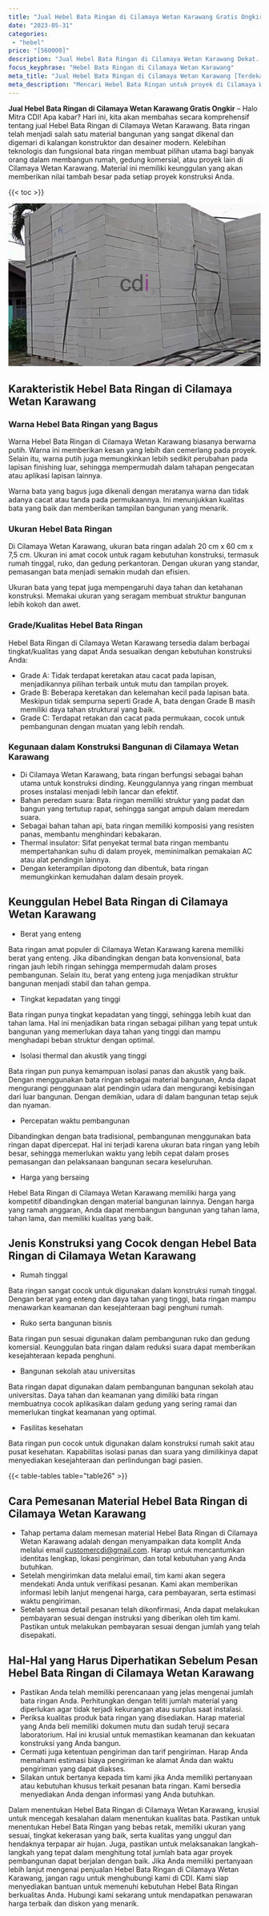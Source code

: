 ```yaml
---
title: "Jual Hebel Bata Ringan di Cilamaya Wetan Karawang Gratis Ongkir"
date: "2023-05-31"
categories:
 - "hebel"
price: "[560000]"
description: "Jual Hebel Bata Ringan di Cilamaya Wetan Karawang Dekat. Hebel Bata Ringan ini sering dipakai dalam proyek pembangunan sebagai bahan bangunan yang kuat dan awet. Silakan hubungi kami untuk informasi lebih lanjut."
focus_keyphrase: "Hebel Bata Ringan di Cilamaya Wetan Karawang"
meta_title: "Jual Hebel Bata Ringan di Cilamaya Wetan Karawang [Terdekat] - CDI"
meta_description: "Mencari Hebel Bata Ringan untuk proyek di Cilamaya Wetan Karawang? Kami menyediakan Hebel Bata Ringan berkualitas untuk bahan bangunan dinding. Segera dapatkan penawaran terbaik."
---
```


**Jual Hebel Bata Ringan di Cilamaya Wetan Karawang Gratis Ongkir** – Halo Mitra CDI! Apa kabar? Hari ini, kita akan membahas secara komprehensif tentang jual Hebel Bata Ringan di Cilamaya Wetan Karawang. Bata ringan telah menjadi salah satu material bangunan yang sangat dikenal dan digemari di kalangan konstruktor dan desainer modern. Kelebihan teknologis dan fungsional bata ringan membuat pilihan utama bagi banyak orang dalam membangun rumah, gedung komersial, atau proyek lain di Cilamaya Wetan Karawang. Material ini memiliki keunggulan yang akan memberikan nilai tambah besar pada setiap proyek konstruksi Anda.

{{< toc >}}

![Jual Hebel Bata Ringan di Cilamaya Wetan Karawang Gratis Ongkir](/images/hebel/hebel-bataringan-23.jpg)

## Karakteristik Hebel Bata Ringan di Cilamaya Wetan Karawang

### Warna Hebel Bata Ringan yang Bagus

Warna Hebel Bata Ringan di Cilamaya Wetan Karawang biasanya berwarna putih. Warna ini memberikan kesan yang lebih dan cemerlang pada proyek. Selain itu, warna putih juga memungkinkan lebih sedikit perubahan pada lapisan finishing luar, sehingga mempermudah dalam tahapan pengecatan atau aplikasi lapisan lainnya.

Warna bata yang bagus juga dikenali dengan meratanya warna dan tidak adanya cacat atau tanda pada permukaannya. Ini menunjukkan kualitas bata yang baik dan memberikan tampilan bangunan yang menarik.

### Ukuran Hebel Bata Ringan

Di Cilamaya Wetan Karawang, ukuran bata ringan adalah 20 cm x 60 cm x 7,5 cm. Ukuran ini amat cocok untuk ragam kebutuhan konstruksi, termasuk rumah tinggal, ruko, dan gedung perkantoran. Dengan ukuran yang standar, pemasangan bata menjadi semakin mudah dan efisien.

Ukuran bata yang tepat juga mempengaruhi daya tahan dan ketahanan konstruksi. Memakai ukuran yang seragam membuat struktur bangunan lebih kokoh dan awet.

### Grade/Kualitas Hebel Bata Ringan

Hebel Bata Ringan di Cilamaya Wetan Karawang tersedia dalam berbagai tingkat/kualitas yang dapat Anda sesuaikan dengan kebutuhan konstruksi Anda:

*   Grade A: Tidak terdapat keretakan atau cacat pada lapisan, menjadikannya pilihan terbaik untuk mutu dan tampilan proyek.
*   Grade B: Beberapa keretakan dan kelemahan kecil pada lapisan bata. Meskipun tidak sempurna seperti Grade A, bata dengan Grade B masih memiliki daya tahan struktural yang baik.
*   Grade C: Terdapat retakan dan cacat pada permukaan, cocok untuk pembangunan dengan muatan yang lebih rendah.

### Kegunaan dalam Konstruksi Bangunan di Cilamaya Wetan Karawang

*   Di Cilamaya Wetan Karawang, bata ringan berfungsi sebagai bahan utama untuk konstruksi dinding. Keunggulannya yang ringan membuat proses instalasi menjadi lebih lancar dan efektif.
*   Bahan peredam suara: Bata ringan memiliki struktur yang padat dan bangun yang tertutup rapat, sehingga sangat ampuh dalam meredam suara.
*   Sebagai bahan tahan api, bata ringan memiliki komposisi yang resisten panas, membantu menghindari kebakaran.
*   Thermal insulator: Sifat penyekat termal bata ringan membantu mempertahankan suhu di dalam proyek, meminimalkan pemakaian AC atau alat pendingin lainnya.
*   Dengan keterampilan dipotong dan dibentuk, bata ringan memungkinkan kemudahan dalam desain proyek.

## Keunggulan Hebel Bata Ringan di Cilamaya Wetan Karawang

*   Berat yang enteng

Bata ringan amat populer di Cilamaya Wetan Karawang karena memiliki berat yang enteng. Jika dibandingkan dengan bata konvensional, bata ringan jauh lebih ringan sehingga mempermudah dalam proses pembangunan. Selain itu, berat yang enteng juga menjadikan struktur bangunan menjadi stabil dan tahan gempa.
*   Tingkat kepadatan yang tinggi

Bata ringan punya tingkat kepadatan yang tinggi, sehingga lebih kuat dan tahan lama. Hal ini menjadikan bata ringan sebagai pilihan yang tepat untuk bangunan yang memerlukan daya tahan yang tinggi dan mampu menghadapi beban struktur dengan optimal.
*   Isolasi thermal dan akustik yang tinggi

Bata ringan pun punya kemampuan isolasi panas dan akustik yang baik. Dengan menggunakan bata ringan sebagai material bangunan, Anda dapat mengurangi penggunaan alat pendingin udara dan mengurangi kebisingan dari luar bangunan. Dengan demikian, udara di dalam bangunan tetap sejuk dan nyaman.
*   Percepatan waktu pembangunan

Dibandingkan dengan bata tradisional, pembangunan menggunakan bata ringan dapat dipercepat. Hal ini terjadi karena ukuran bata ringan yang lebih besar, sehingga memerlukan waktu yang lebih cepat dalam proses pemasangan dan pelaksanaan bangunan secara keseluruhan.
*   Harga yang bersaing

Hebel Bata Ringan di Cilamaya Wetan Karawang memiliki harga yang kompetitif dibandingkan dengan material bangunan lainnya. Dengan harga yang ramah anggaran, Anda dapat membangun bangunan yang tahan lama, tahan lama, dan memiliki kualitas yang baik.

## Jenis Konstruksi yang Cocok dengan Hebel Bata Ringan di Cilamaya Wetan Karawang

*   Rumah tinggal

Bata ringan sangat cocok untuk digunakan dalam konstruksi rumah tinggal. Dengan berat yang enteng dan daya tahan yang tinggi, bata ringan mampu menawarkan keamanan dan kesejahteraan bagi penghuni rumah.
*   Ruko serta bangunan bisnis

Bata ringan pun sesuai digunakan dalam pembangunan ruko dan gedung komersial. Keunggulan bata ringan dalam reduksi suara dapat memberikan kesejahteraan kepada penghuni.
*   Bangunan sekolah atau universitas

Bata ringan dapat digunakan dalam pembangunan bangunan sekolah atau universitas. Daya tahan dan keamanan yang dimiliki bata ringan membuatnya cocok aplikasikan dalam gedung yang sering ramai dan memerlukan tingkat keamanan yang optimal.
*   Fasilitas kesehatan

Bata ringan pun cocok untuk digunakan dalam konstruksi rumah sakit atau pusat kesehatan. Kapabilitas isolasi panas dan suara yang dimilikinya dapat menyediakan kesejahteraan dan perlindungan bagi pasien.

{{< table-tables table="table26" >}}

## Cara Pemesanan Material Hebel Bata Ringan di Cilamaya Wetan Karawang

*   Tahap pertama dalam memesan material Hebel Bata Ringan di Cilamaya Wetan Karawang adalah dengan menyampaikan data komplit Anda melalui email customercdi@gmail.com. Harap untuk mencantumkan identitas lengkap, lokasi pengiriman, dan total kebutuhan yang Anda butuhkan.
*   Setelah mengirimkan data melalui email, tim kami akan segera mendekati Anda untuk verifikasi pesanan. Kami akan memberikan informasi lebih lanjut mengenai harga, cara pembayaran, serta estimasi waktu pengiriman.
*   Setelah semua detail pesanan telah dikonfirmasi, Anda dapat melakukan pembayaran sesuai dengan instruksi yang diberikan oleh tim kami. Pastikan untuk melakukan pembayaran sesuai dengan jumlah yang telah disepakati.

## Hal-Hal yang Harus Diperhatikan Sebelum Pesan Hebel Bata Ringan di Cilamaya Wetan Karawang

*   Pastikan Anda telah memiliki perencanaan yang jelas mengenai jumlah bata ringan Anda. Perhitungkan dengan teliti jumlah material yang diperlukan agar tidak terjadi kekurangan atau surplus saat instalasi.
*   Periksa kualitas produk bata ringan yang disediakan. Harap material yang Anda beli memiliki dokumen mutu dan sudah teruji secara laboratorium. Hal ini krusial untuk memastikan keamanan dan kekuatan konstruksi yang Anda bangun.
*   Cermati juga ketentuan pengiriman dan tarif pengiriman. Harap Anda memahami estimasi biaya pengiriman ke alamat Anda dan waktu pengiriman yang dapat diakses.
*   Silakan untuk bertanya kepada tim kami jika Anda memiliki pertanyaan atau kebutuhan khusus terkait pesanan bata ringan. Kami bersedia menyediakan Anda dengan informasi yang Anda butuhkan.

Dalam menentukan Hebel Bata Ringan di Cilamaya Wetan Karawang, krusial untuk mencegah kesalahan dalam menentukan kualitas bata. Pastikan untuk menentukan Hebel Bata Ringan yang bebas retak, memiliki ukuran yang sesuai, tingkat kekerasan yang baik, serta kualitas yang unggul dan hendaknya terpapar air hujan. Juga, pastikan untuk melaksanakan langkah-langkah yang tepat dalam menghitung total jumlah bata agar proyek pembangunan dapat berjalan dengan baik. Jika Anda memiliki pertanyaan lebih lanjut mengenai penjualan Hebel Bata Ringan di Cilamaya Wetan Karawang, jangan ragu untuk menghubungi kami di CDI. Kami siap menyediakan bantuan untuk memenuhi kebutuhan Hebel Bata Ringan berkualitas Anda. Hubungi kami sekarang untuk mendapatkan penawaran harga terbaik dan diskon yang menarik.